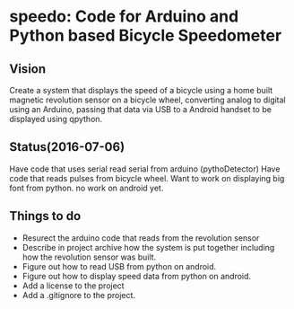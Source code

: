 # speedo: Code for Arduino and Python based Bicycle Speedometer

## Vision
Create a system that displays the speed of a bicycle using a home 
built magnetic revolution sensor on a bicycle wheel, converting analog
to digital using an Arduino, passing that data via USB to a Android
handset to be displayed using qpython.

## Status(2016-07-06)
Have code that uses serial read serial from arduino (pythoDetector)
Have code that reads pulses from bicycle wheel.
Want to work on displaying big font from python.
no work on android yet.  

## Things to do
- Resurect the arduino code that reads from the revolution
sensor
- Describe in project archive how the system is put together
including how the revolution sensor was built.
- Figure out how to read USB from python on android.
- Figure out how to display speed data from python on android.
- Add a license to the project
- Add a .gitignore to the project.
